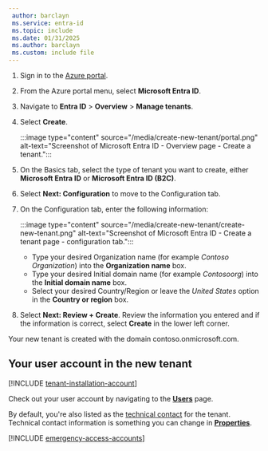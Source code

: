 ```yaml
---
 author: barclayn
 ms.service: entra-id
 ms.topic: include
 ms.date: 01/31/2025
 ms.author: barclayn
 ms.custom: include file
---
```


1. Sign in to the [Azure portal](https://portal.azure.com).

1. From the Azure portal menu, select **Microsoft Entra ID**.

1. Navigate to **Entra ID** > **Overview** > **Manage tenants**.

1. Select **Create**.

   :::image type="content" source="/media/create-new-tenant/portal.png" alt-text="Screenshot of Microsoft Entra ID - Overview page - Create a tenant.":::

1. On the Basics tab, select the type of tenant you want to create, either **Microsoft Entra ID** or **Microsoft Entra ID (B2C)**.

1. Select **Next: Configuration** to move to the Configuration tab.

1. On the Configuration tab, enter the following information:

   :::image type="content" source="/media/create-new-tenant/create-new-tenant.png" alt-text="Screenshot of Microsoft Entra ID - Create a tenant page - configuration tab.":::

   - Type your desired Organization name (for example *Contoso Organization*) into the **Organization name** box.
   - Type your desired Initial domain name (for example *Contosoorg*) into the **Initial domain name** box.
   - Select your desired Country/Region or leave the *United States* option in the **Country or region** box.

1. Select **Next: Review + Create**. Review the information you entered and if the information is correct, select **Create** in the lower left corner.

Your new tenant is created with the domain contoso.onmicrosoft.com.

## Your user account in the new tenant

[!INCLUDE [tenant-installation-account](definitions/tenant-installation-account.md)]

Check out your user account by navigating to the [**Users**](https://portal.azure.com/#blade/Microsoft_AAD_IAM/UsersManagementMenuBlade/MsGraphUsers) page.

By default, you're also listed as the [technical contact](/microsoft-365/admin/manage/change-address-contact-and-more#what-do-these-fields-mean) for the tenant. Technical contact information is something you can change in [**Properties**](https://portal.azure.com/#blade/Microsoft_AAD_IAM/ActiveDirectoryMenuBlade/Properties).

[!INCLUDE [emergency-access-accounts](definitions/emergency-access-accounts.md)]